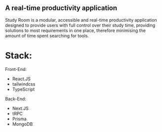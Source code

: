 ## A real-time productivity application

Study Room is a modular, accessible and real-time productivity application designed to provide users with full control over their study time, providing solutions to most requirements in one place, therefore minimising the amount of time spent searching for tools.

# Stack:

Front-End:

- React.JS
- tailwindcss
- TypeScript

Back-End:

- Next.JS
- tRPC
- Prisma
- MongoDB
